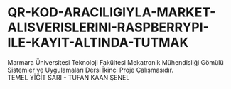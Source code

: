 # QR-KOD-ARACILIGIYLA-MARKET-ALISVERISLERINI-RASPBERRYPI-ILE-KAYIT-ALTINDA-TUTMAK
Marmara Üniversitesi Teknoloji Fakültesi Mekatronik Mühendisliği Gömülü Sistemler ve Uygulamaları Dersi İkinci Proje Çalışmasıdır.          
TEMEL YİĞİT SARI - TUFAN KAAN ŞENEL
